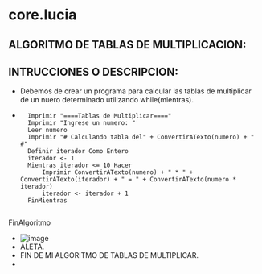 # core.lucia
##  ALGORITMO DE TABLAS DE MULTIPLICACION:
## INTRUCCIONES O DESCRIPCION:
* Debemos de crear un programa para calcular las tablas de multiplicar de un nuero determinado utilizando while(mientras).
* ``` psc Algoritmo tablasDeMultiplicar
	Imprimir "====Tablas de Multiplicar===="
	Imprimir "Ingrese un numero: "
	Leer numero
	Imprimir "# Calculando tabla del" + ConvertirATexto(numero) + " #"
	Definir iterador Como Entero
	iterador <- 1
	Mientras iterador <= 10 Hacer
		Imprimir ConvertirATexto(numero) + " * " + ConvertirATexto(iterador) + " = " + ConvertirATexto(numero * iterador)
		iterador <- iterador + 1 
	FinMientras
	
FinAlgoritmo
* ![image](https://github.com/luciaflortop/core.lucia/assets/132409270/f72af104-3c22-4fb2-a295-b0b7a1146f19)
* ALETA.
* FIN DE MI ALGORITMO DE TABLAS DE MULTIPLICAR.
* 
 

